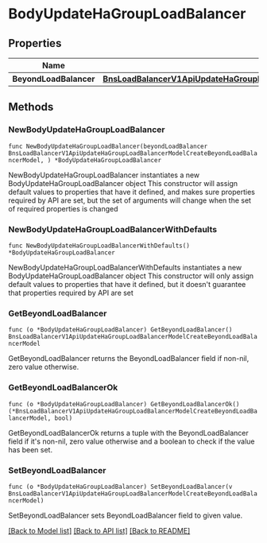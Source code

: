 # BodyUpdateHaGroupLoadBalancer

## Properties

Name | Type | Description | Notes
------------ | ------------- | ------------- | -------------
**BeyondLoadBalancer** | [**BnsLoadBalancerV1ApiUpdateHaGroupLoadBalancerModelCreateBeyondLoadBalancerModel**](BnsLoadBalancerV1ApiUpdateHaGroupLoadBalancerModelCreateBeyondLoadBalancerModel.md) |  | 

## Methods

### NewBodyUpdateHaGroupLoadBalancer

`func NewBodyUpdateHaGroupLoadBalancer(beyondLoadBalancer BnsLoadBalancerV1ApiUpdateHaGroupLoadBalancerModelCreateBeyondLoadBalancerModel, ) *BodyUpdateHaGroupLoadBalancer`

NewBodyUpdateHaGroupLoadBalancer instantiates a new BodyUpdateHaGroupLoadBalancer object
This constructor will assign default values to properties that have it defined,
and makes sure properties required by API are set, but the set of arguments
will change when the set of required properties is changed

### NewBodyUpdateHaGroupLoadBalancerWithDefaults

`func NewBodyUpdateHaGroupLoadBalancerWithDefaults() *BodyUpdateHaGroupLoadBalancer`

NewBodyUpdateHaGroupLoadBalancerWithDefaults instantiates a new BodyUpdateHaGroupLoadBalancer object
This constructor will only assign default values to properties that have it defined,
but it doesn't guarantee that properties required by API are set

### GetBeyondLoadBalancer

`func (o *BodyUpdateHaGroupLoadBalancer) GetBeyondLoadBalancer() BnsLoadBalancerV1ApiUpdateHaGroupLoadBalancerModelCreateBeyondLoadBalancerModel`

GetBeyondLoadBalancer returns the BeyondLoadBalancer field if non-nil, zero value otherwise.

### GetBeyondLoadBalancerOk

`func (o *BodyUpdateHaGroupLoadBalancer) GetBeyondLoadBalancerOk() (*BnsLoadBalancerV1ApiUpdateHaGroupLoadBalancerModelCreateBeyondLoadBalancerModel, bool)`

GetBeyondLoadBalancerOk returns a tuple with the BeyondLoadBalancer field if it's non-nil, zero value otherwise
and a boolean to check if the value has been set.

### SetBeyondLoadBalancer

`func (o *BodyUpdateHaGroupLoadBalancer) SetBeyondLoadBalancer(v BnsLoadBalancerV1ApiUpdateHaGroupLoadBalancerModelCreateBeyondLoadBalancerModel)`

SetBeyondLoadBalancer sets BeyondLoadBalancer field to given value.



[[Back to Model list]](../README.md#documentation-for-models) [[Back to API list]](../README.md#documentation-for-api-endpoints) [[Back to README]](../README.md)



